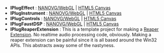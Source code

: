 * **IPlugEffect** : [NANOVG/WebGL](https://iplug2.github.io/NANOVG/IPlugEffect/) | [HTML5 Canvas](https://iplug2.github.io/CANVAS/IPlugEffect/)
* **IPlugInstrument** : [NANOVG/WebGL](https://iplug2.github.io/NANOVG/IPlugInstrument/) | [HTML5 Canvas](https://iplug2.github.io/CANVAS/IPlugInstrument/)
* **IPlugControls** : [NANOVG/WebGL](https://iplug2.github.io/NANOVG/IPlugControls/) | [HTML5 Canvas](https://iplug2.github.io/CANVAS/IPlugControls/)
* **IPlugFaustDSP** : [NANOVG/WebGL](https://iplug2.github.io/NANOVG/IPlugFaustDSP/) | [HTML5 Canvas](https://iplug2.github.io/CANVAS/IPlugFaustDSP/)
* **IPlugReaperExtension** : This is a template project for making a [Reaper Extension](http://reaper.fm/sdk/plugin/plugin.php). No realtime audio processing code, obviously. Making a reaper extension can be painful since it is all based around the Win32 APIs. This abstracts away some of the nastyness. 
